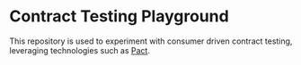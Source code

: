 # Contract Testing Playground

This repository is used to experiment with consumer driven contract testing, leveraging technologies such as [Pact](https://docs.pact.io/).
